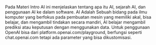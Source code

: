 Pada Materi Intro AI ini menjelaskan tentang apa itu AI, sejarah AI, dan penggunaan AI ke dalam software. AI Adalah Sebuah bidang pada ilmu komputer yang berfokus pada pembuatan mesin yang memiliki akal, bisa belajar, dan mengambil tindakan secara mandiri, AI belajar mengambil prediksi atau keputusan dengan menggunakan data. Untuk penggunaan OpenAI bisa dari platform.openai.com/playground, berfungsi seperti chat.openai.com tetapi ada parameter yang bisa dikustomisasi.
